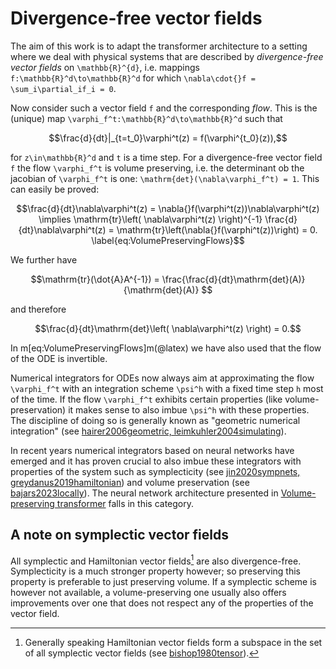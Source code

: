 # Divergence-free vector fields

The aim of this work is to adapt the transformer architecture to a setting where we deal with physical systems that are described by *divergence-free vector fields* on ``\mathbb{R}^{d}``, i.e. mappings ``f:\mathbb{R}^d\to\mathbb{R}^d`` for which ``\nabla\cdot{}f = \sum_i\partial_if_i = 0``. 

Now consider such a vector field ``f`` and the corresponding *flow*. This is the (unique) map ``\varphi_f^t:\mathbb{R}^d\to\mathbb{R}^d`` such that 

```math
\frac{d}{dt}|_{t=t_0}\varphi^t(z) = f(\varphi^{t_0}(z)),
```

for ``z\in\mathbb{R}^d`` and ``t`` is a time step. For a divergence-free vector field ``f`` the flow ``\varphi_f^t`` is volume preserving, i.e. the determinant ob the jacobian of ``\varphi_f^t`` is one: ``\mathrm{det}(\nabla\varphi_f^t) = 1``. This can easily be proved:

```math
\frac{d}{dt}\nabla\varphi^t(z) = \nabla{}f(\varphi^t(z))\nabla\varphi^t(z) \implies \mathrm{tr}\left( \nabla\varphi^t(z) \right)^{-1} \frac{d}{dt}\nabla\varphi^t(z) = \mathrm{tr}\left(\nabla{}f(\varphi^t(z))\right) = 0.
\label{eq:VolumePreservingFlows}
```

We further have 

```math
\mathrm{tr}(\dot{A}A^{-1}) = \frac{\frac{d}{dt}\mathrm{det}(A)}{\mathrm{det}(A)} 
```

and therefore

```math
\frac{d}{dt}\mathrm{det}\left( \nabla\varphi^t(z) \right) = 0.
```

In m[eq:VolumePreservingFlows]m(@latex) we have also used that the flow of the ODE is invertible.

Numerical integrators for ODEs now always aim at approximating the flow ``\varphi_f^t`` with an integration scheme ``\psi^h`` with a fixed time step ``h`` most of the time. If the flow ``\varphi_f^t`` exhibits certain properties (like volume-preservation) it makes sense to also imbue ``\psi^h`` with these properties. The discipline of doing so is generally known as "geometric numerical integration" (see [hairer2006geometric, leimkuhler2004simulating](@cite)).

In recent years numerical integrators based on neural networks have emerged and it has proven crucial to also imbue these integrators with properties of the system such as symplecticity (see [jin2020sympnets, greydanus2019hamiltonian](@cite)) and volume preservation (see [bajars2023locally](@cite)). The neural network architecture presented in [Volume-preserving transformer](@ref) falls in this category. 

## A note on symplectic vector fields

All symplectic and Hamiltonian vector fields[^1] are also divergence-free. Symplecticity is a much stronger property however; so preserving this property is preferable to just preserving volume. If a symplectic scheme is however not available, a volume-preserving one usually also offers improvements over one that does not respect any of the properties of the vector field.

[^1]: Generally speaking Hamiltonian vector fields form a subspace in the set of all symplectic vector fields (see [bishop1980tensor](@cite)).